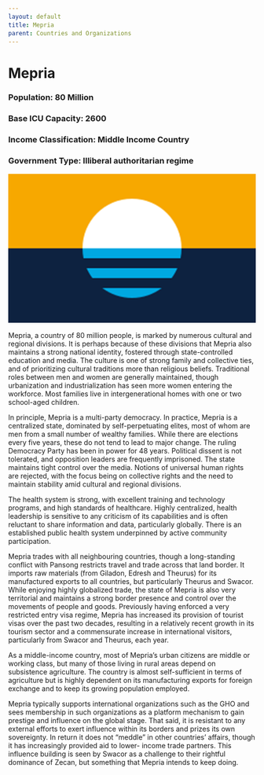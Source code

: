 ```yaml
---
layout: default
title: Mepria
parent: Countries and Organizations
---
```



# Mepria

### Population: 80 Million

### Base ICU Capacity: 2600

### Income Classification: Middle Income Country

### Government Type: Illiberal authoritarian regime

![Mepria Flag](https://github.com/CodyCodingCode/Covid-35/blob/gh-pages/assets/images/Mepria_flag.png?raw=true)

Mepria, a country of 80 million people, is marked by numerous cultural and regional divisions. It is perhaps because of these divisions that Mepria also maintains a strong national identity, fostered through state-controlled education and media. The culture is one of strong family and collective ties, and of prioritizing cultural traditions more than religious beliefs. Traditional roles between men and women are generally maintained, though urbanization and industrialization has seen more women entering the workforce. Most families live in intergenerational homes with one or two school-aged children.

In principle, Mepria is a multi-party democracy. In practice, Mepria is a centralized state, dominated by self-perpetuating elites, most of whom are men from a small number of wealthy families. While there are elections every five years, these do not tend to lead to major change. The ruling Democracy Party has been in power for 48 years. Political dissent is not tolerated, and opposition leaders are frequently imprisoned. The state maintains tight control over the media. Notions of universal human rights are rejected, with the focus being on collective rights and the need to maintain stability amid cultural and regional divisions.

The health system is strong, with excellent training and technology programs, and high standards of healthcare. Highly centralized, health leadership is sensitive to any criticism of its capabilities and is often reluctant to share information and data, particularly globally. There is an established public health system underpinned by active community participation.

Mepria trades with all neighbouring countries, though a long-standing conflict with Pansong restricts travel and trade across that land border. It imports raw materials (from Giladon, Edresh and Theurus) for its manufactured exports to all countries, but particularly Theurus and Swacor. While enjoying highly globalized trade, the state of Mepria is also very territorial and maintains a strong border presence and control over the movements of people and goods. Previously having enforced a very restricted entry visa regime, Mepria has increased its provision of tourist visas over the past two decades, resulting in a relatively recent growth in its tourism sector and a commensurate increase in international visitors, particularly from Swacor and Theurus, each year.

As a middle-income country, most of Mepria’s urban citizens are middle or working class, but many of those living in rural areas depend on subsistence agriculture. The country is almost self-sufficient in terms of agriculture but is highly dependent on its manufacturing exports for foreign exchange and to keep its growing population employed.

Mepria typically supports international organizations such as the GHO and sees membership in such organizations as a platform mechanism to gain prestige and influence on the global stage. That said, it is resistant to any external efforts to exert influence within its borders and prizes its own sovereignty. In return it does not “meddle” in other countries’ affairs, though it has increasingly provided aid to lower- income trade partners. This influence building is seen by Swacor as a challenge to their rightful dominance of Zecan, but something that Mepria intends to keep doing. 
